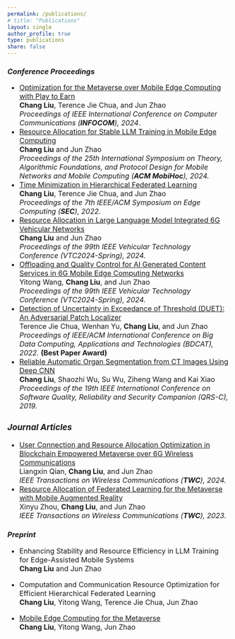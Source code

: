 ```yaml
---
permalink: /publications/
# title: "Publications"
layout: single
author_profile: true
type: publications
share: false
---
```


### *Conference Proceedings*

<div style="font-size: 16px;" markdown="1"> 
 
+ [Optimization for the Metaverse over Mobile Edge Computing with Play to Earn](https://doi.org/10.1109/INFOCOM52122.2024.10621355) <br>
  **Chang Liu**, Terence Jie Chua, and Jun Zhao <br>
  _Proceedings of IEEE International Conference on Computer Communications (**INFOCOM**), 2024_.
+  [Resource Allocation for Stable LLM Training in Mobile Edge Computing](https://doi.org/10.1145/3641512.3686358) <br>
  **Chang Liu** and Jun Zhao <br>
   _Proceedings of the 25th International Symposium on Theory, Algorithmic Foundations, and Protocol Design for Mobile Networks and Mobile Computing (**ACM MobiHoc**), 2024._
+  [Time Minimization in Hierarchical Federated Learning](https://doi.org/10.1109/SEC54971.2022.00015) <br>
  **Chang Liu**, Terence Jie Chua, and Jun Zhao <br>
  _Proceedings of the 7th IEEE/ACM Symposium on Edge Computing (**SEC**), 2022._
+ [Resource Allocation in Large Language Model Integrated 6G Vehicular Networks](https://doi.org/10.1109/VTC2024-Spring62846.2024.10683673) <br>
  **Chang Liu** and Jun Zhao <br>
  _Proceedings of the 99th IEEE Vehicular Technology Conference (VTC2024-Spring), 2024._
+ [Offloading and Quality Control for AI Generated Content Services in 6G Mobile Edge Computing Networks](https://doi.org/10.1109/VTC2024-Spring62846.2024.10683477) <br>
  Yitong Wang, **Chang Liu**, and Jun Zhao <br>
  _Proceedings of the 99th IEEE Vehicular Technology Conference (VTC2024-Spring), 2024._
+ [Detection of Uncertainty in Exceedance of Threshold (DUET): An Adversarial Patch Localizer](https://doi.org/10.1109/BDCAT56447.2022.00010) <br>
  Terence Jie Chua, Wenhan Yu, **Chang Liu**, and Jun Zhao <br>
   _Proceedings of IEEE/ACM International Conference on Big Data Computing, Applications and Technologies (BDCAT), 2022._ **(Best Paper Award)**
+ [Reliable Automatic Organ Segmentation from CT Images Using Deep CNN](https://doi.org/10.1109/QRS-C.2019.00075) <br>
  **Chang Liu**, Shaozhi Wu, Su Wu, Ziheng Wang and Kai Xiao <br>
  _Proceedings of the 19th IEEE International Conference on Software Quality, Reliability and Security Companion (QRS-C), 2019._
  
</div>

<div style="font-size: 16px;" markdown="1"> 
 
### *Journal Articles*
+ [User Connection and Resource Allocation Optimization in Blockchain Empowered Metaverse over 6G Wireless Communications](https://doi.org/10.1109/TWC.2024.3401184) <br>
  Liangxin Qian, **Chang Liu**, and Jun Zhao <br>
  _IEEE Transactions on Wireless Communications (**TWC**), 2024._
+ [Resource Allocation of Federated Learning for the Metaverse with Mobile Augmented Reality](https://doi.org/10.1109/TWC.2023.3326884) <br>
  Xinyu Zhou, **Chang Liu**, and Jun Zhao <br>
  _IEEE Transactions on Wireless Communications (**TWC**), 2023._
  
</div>

### *Preprint*

<div style="font-size: 16px;" markdown="1"> 

+ Enhancing Stability and Resource Efficiency in LLM Training for Edge-Assisted Mobile Systems <br>
  **Chang Liu** and Jun Zhao

+ Computation and Communication Resource Optimization for Efficient Hierarchical Federated Learning <br>
  **Chang Liu**, Yitong Wang, Terence Jie Chua, Jun Zhao

+ [Mobile Edge Computing for the Metaverse](https://arxiv.org/pdf/2212.09229) <br>
  **Chang Liu**, Yitong Wang, Jun Zhao

</div>
